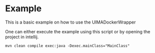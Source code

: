 # Example
This is a basic example on how to use the UIMADockerWrapper

One can either execute the example using this script or by opening the project in intellij.
```
mvn clean compile exec:java -Dexec.mainClass="MainClass"
```
